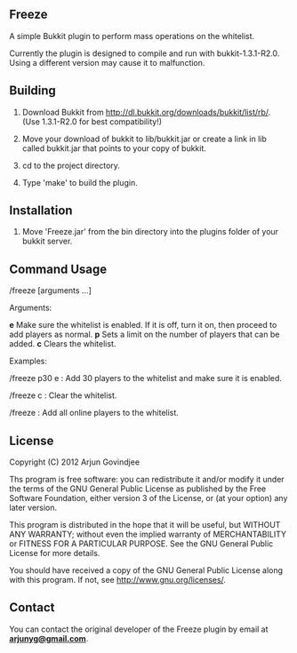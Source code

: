 Freeze
------

A simple Bukkit plugin to perform mass operations on the whitelist.

Currently the plugin is designed to compile and run with bukkit-1.3.1-R2.0.
Using a different version may cause it to malfunction.

Building
--------

1. Download Bukkit from http://dl.bukkit.org/downloads/bukkit/list/rb/.
   (Use 1.3.1-R2.0 for best compatibility!)

2. Move your download of bukkit to lib/bukkit.jar or create a link in lib called bukkit.jar that points to your copy of bukkit.

2. cd to the project directory.

3. Type 'make' to build the plugin.


Installation
------------

1. Move 'Freeze.jar' from the bin directory into the plugins folder of your bukkit server.


Command Usage
-------------

/freeze [arguments ...]

Arguments:

**e**  Make sure the whitelist is enabled. If it is off, turn it on, then proceed to add players as normal.
**p<limit>** Sets a limit on the number of players that can be added.
**c** Clears the whitelist.

Examples:

/freeze p30 e : Add 30 players to the whitelist and make sure it is enabled.

/freeze c : Clear the whitelist.

/freeze : Add all online players to the whitelist.

License
-------

Copyright (C) 2012 Arjun Govindjee

Ths program is free software: you can redistribute it and/or modify
it under the terms of the GNU General Public License as published by
the Free Software Foundation, either version 3 of the License, or
(at your option) any later version.

This program is distributed in the hope that it will be useful,
but WITHOUT ANY WARRANTY; without even the implied warranty of
MERCHANTABILITY or FITNESS FOR A PARTICULAR PURPOSE.  See the
GNU General Public License for more details.

You should have received a copy of the GNU General Public License
along with this program.  If not, see <http://www.gnu.org/licenses/>.

Contact
-------

You can contact the original developer of the Freeze plugin by email at **arjunyg@gmail.com**.
